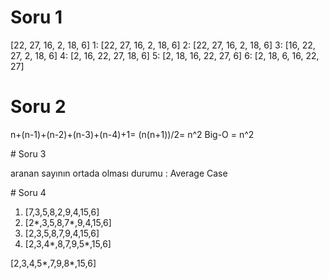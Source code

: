 # Soru 1 

[22, 27, 16, 2, 18, 6]
1: [22, 27, 16, 2, 18, 6] 
2: [22, 27, 16, 2, 18, 6] 
3: [16, 22, 27, 2, 18, 6] 
4: [2, 16, 22, 27, 18, 6] 
5: [2, 18, 16, 22, 27, 6] 
6: [2, 18, 6, 16, 22, 27]

# Soru 2

n+(n-1)+(n-2)+(n-3)+(n-4)+1= (n(n+1))/2= n^2
Big-O = n^2 

# Soru 3

aranan sayının ortada olması durumu : Average Case

# Soru 4

1. [7,3,5,8,2,9,4,15,6]
2. [2*,3,5,8,7*,9,4,15,6]
3. [2,3,5,8,7,9,4,15,6]
4. [2,3,4*,8,7,9,5*,15,6]

[2,3,4,5*,7,9,8*,15,6]  
